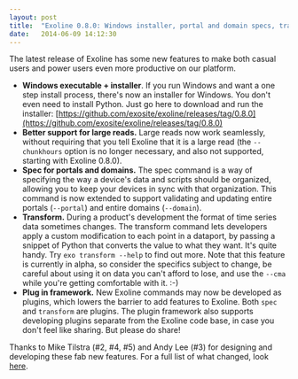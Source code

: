 ```yaml
---
layout: post
title:  "Exoline 0.8.0: Windows installer, portal and domain specs, transform, and a plugin framework"
date:   2014-06-09 14:12:30
---
```


The latest release of Exoline has some new features to make both casual users and power users even more productive on our platform.

- **Windows executable + installer**. If you run Windows and want a one step install process, there's now an installer for Windows. You don't even need to install Python. Just go here to download and run the installer: [https://github.com/exosite/exoline/releases/tag/0.8.0](https://github.com/exosite/exoline/releases/tag/0.8.0)
- **Better support for large reads.** Large reads now work seamlessly, without requiring that you tell Exoline that it is a large read (the `--chunkhours` option is no longer necessary, and also not supported, starting with Exoline 0.8.0). 
- **Spec for portals and domains.** The spec command is a way of specifying the way a device's data and scripts should be organized, allowing you to keep your devices in sync with that organization. This command is now extended to support validating and updating entire portals (`--portal`) and entire domains (`--domain`).
- **Transform.** During a product's development the format of time series data sometimes changes. The transform command lets developers apply a custom modification to each point in a dataport, by passing a snippet of Python that converts the value to what they want. It's quite handy. Try `exo transform --help` to find out more. Note that this feature is currently in alpha, so consider the specifics subject to change, be careful about using it on data you can't afford to lose, and use the `--cma` while you're getting comfortable with it. :-)
- **Plug in framework.** New Exoline commands may now be developed as plugins, which lowers the barrier to add features to Exoline. Both `spec` and `transform` are plugins. The plugin framework also supports developing plugins separate from the Exoline code base, in case you don't feel like sharing. But please do share!

Thanks to Mike Tilstra (#2, #4, #5) and Andy Lee (#3) for designing and developing these fab new features. For a full list of what changed, look [here](https://github.com/exosite/exoline/blob/master/HISTORY.md).
